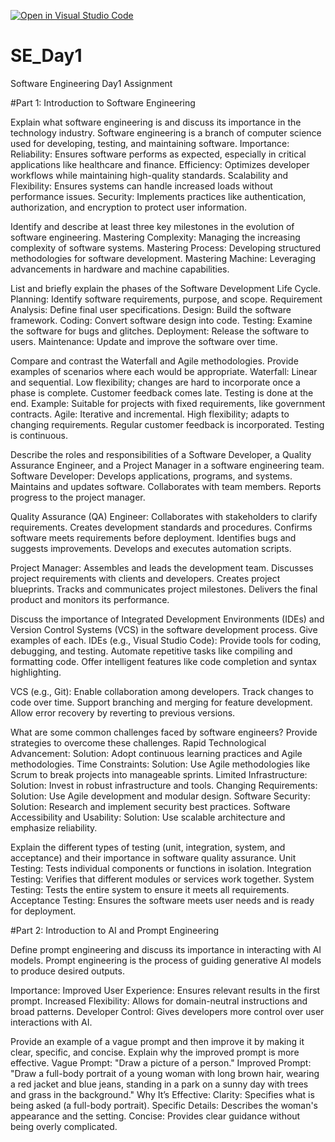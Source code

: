 [![Open in Visual Studio Code](https://classroom.github.com/assets/open-in-vscode-2e0aaae1b6195c2367325f4f02e2d04e9abb55f0b24a779b69b11b9e10269abc.svg)](https://classroom.github.com/online_ide?assignment_repo_id=18366745&assignment_repo_type=AssignmentRepo)
# SE_Day1
Software Engineering Day1 Assignment

#Part 1: Introduction to Software Engineering

Explain what software engineering is and discuss its importance in the technology industry.
Software engineering is a branch of computer science used for developing, testing, and maintaining software.
Importance:
Reliability: Ensures software performs as expected, especially in critical applications like healthcare and finance.
Efficiency: Optimizes developer workflows while maintaining high-quality standards.
Scalability and Flexibility: Ensures systems can handle increased loads without performance issues.
Security: Implements practices like authentication, authorization, and encryption to protect user information.

Identify and describe at least three key milestones in the evolution of software engineering.
Mastering Complexity: Managing the increasing complexity of software systems.
Mastering Process: Developing structured methodologies for software development.
Mastering Machine: Leveraging advancements in hardware and machine capabilities.

List and briefly explain the phases of the Software Development Life Cycle.
Planning: Identify software requirements, purpose, and scope.
Requirement Analysis: Define final user specifications.
Design: Build the software framework.
Coding: Convert software design into code.
Testing: Examine the software for bugs and glitches.
Deployment: Release the software to users.
Maintenance: Update and improve the software over time.

Compare and contrast the Waterfall and Agile methodologies. Provide examples of scenarios where each would be appropriate.
Waterfall:
Linear and sequential.
Low flexibility; changes are hard to incorporate once a phase is complete.
Customer feedback comes late.
Testing is done at the end.
Example: Suitable for projects with fixed requirements, like government contracts.
Agile:
Iterative and incremental.
High flexibility; adapts to changing requirements.
Regular customer feedback is incorporated.
Testing is continuous.

Describe the roles and responsibilities of a Software Developer, a Quality Assurance Engineer, and a Project Manager in a software engineering team.
Software Developer:
Develops applications, programs, and systems.
Maintains and updates software.
Collaborates with team members.
Reports progress to the project manager.

Quality Assurance (QA) Engineer:
Collaborates with stakeholders to clarify requirements.
Creates development standards and procedures.
Confirms software meets requirements before deployment.
Identifies bugs and suggests improvements.
Develops and executes automation scripts.

Project Manager:
Assembles and leads the development team.
Discusses project requirements with clients and developers.
Creates project blueprints.
Tracks and communicates project milestones.
Delivers the final product and monitors its performance.

Discuss the importance of Integrated Development Environments (IDEs) and Version Control Systems (VCS) in the software development process. Give examples of each.
IDEs (e.g., Visual Studio Code):
Provide tools for coding, debugging, and testing.
Automate repetitive tasks like compiling and formatting code.
Offer intelligent features like code completion and syntax highlighting.

VCS (e.g., Git):
Enable collaboration among developers.
Track changes to code over time.
Support branching and merging for feature development.
Allow error recovery by reverting to previous versions.

What are some common challenges faced by software engineers? Provide strategies to overcome these challenges.
Rapid Technological Advancement:
Solution: Adopt continuous learning practices and Agile methodologies.
Time Constraints:
Solution: Use Agile methodologies like Scrum to break projects into manageable sprints.
Limited Infrastructure:
Solution: Invest in robust infrastructure and tools.
Changing Requirements:
Solution: Use Agile development and modular design.
Software Security:
Solution: Research and implement security best practices.
Software Accessibility and Usability:
Solution: Use scalable architecture and emphasize reliability.

Explain the different types of testing (unit, integration, system, and acceptance) and their importance in software quality assurance.
Unit Testing: Tests individual components or functions in isolation.
Integration Testing: Verifies that different modules or services work together.
System Testing: Tests the entire system to ensure it meets all requirements.
Acceptance Testing: Ensures the software meets user needs and is ready for deployment.

#Part 2: Introduction to AI and Prompt Engineering


Define prompt engineering and discuss its importance in interacting with AI models.
Prompt engineering is the process of guiding generative AI models to produce desired outputs.

Importance:
Improved User Experience: Ensures relevant results in the first prompt.
Increased Flexibility: Allows for domain-neutral instructions and broad patterns.
Developer Control: Gives developers more control over user interactions with AI.

Provide an example of a vague prompt and then improve it by making it clear, specific, and concise. Explain why the improved prompt is more effective.
Vague Prompt: "Draw a picture of a person."
Improved Prompt: "Draw a full-body portrait of a young woman with long brown hair, wearing a red jacket and blue jeans, standing in a park on a sunny day with trees and grass in the background."
Why It’s Effective:
Clarity: Specifies what is being asked (a full-body portrait).
Specific Details: Describes the woman's appearance and the setting.
Concise: Provides clear guidance without being overly complicated.
